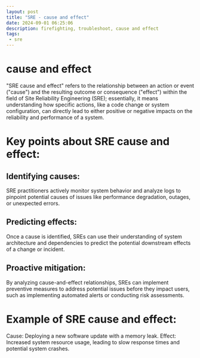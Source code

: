 ```yaml
---
layout: post
title: "SRE - cause and effect"
date: 2024-09-01 06:25:06
description: firefighting, troubleshoot, cause and effect 
tags: 
 - sre
---
```

# cause and effect
"SRE cause and effect" refers to the relationship between an action or event ("cause") and the resulting outcome or consequence ("effect") within the field of Site Reliability Engineering (SRE); essentially, it means understanding how specific actions, like a code change or system configuration, can directly lead to either positive or negative impacts on the reliability and performance of a system. 


# Key points about SRE cause and effect:
## Identifying causes:
SRE practitioners actively monitor system behavior and analyze logs to pinpoint potential causes of issues like performance degradation, outages, or unexpected errors. 
## Predicting effects:
Once a cause is identified, SREs can use their understanding of system architecture and dependencies to predict the potential downstream effects of a change or incident. 
## Proactive mitigation:
By analyzing cause-and-effect relationships, SREs can implement preventive measures to address potential issues before they impact users, such as implementing automated alerts or conducting risk assessments. 

# Example of SRE cause and effect:
Cause: Deploying a new software update with a memory leak.
Effect: Increased system resource usage, leading to slow response times and potential system crashes.
